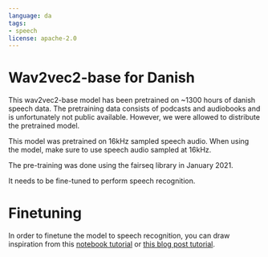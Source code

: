```yaml
---
language: da
tags:
- speech
license: apache-2.0
---
```


# Wav2vec2-base for Danish
This wav2vec2-base model has been pretrained on ~1300 hours of danish speech data. The pretraining data consists of podcasts and audiobooks and is unfortunately not public available. However, we were allowed to distribute the pretrained model.

This model was pretrained on 16kHz sampled speech audio. When using the model, make sure to use speech audio sampled at 16kHz.

The pre-training was done using the fairseq library in January 2021.

It needs to be fine-tuned to perform speech recognition.

# Finetuning
In order to finetune the model to speech recognition, you can draw inspiration from this [notebook tutorial](https://colab.research.google.com/drive/1FjTsqbYKphl9kL-eILgUc-bl4zVThL8F) or [this blog post tutorial](https://huggingface.co/blog/fine-tune-xlsr-wav2vec2).